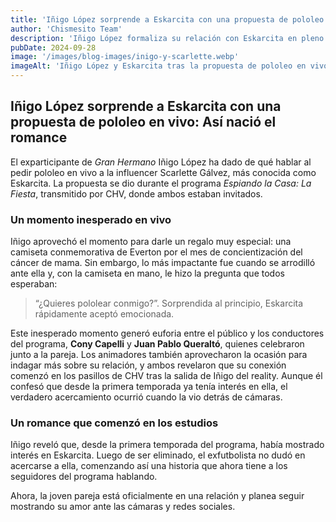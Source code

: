 ```yaml
---
title: 'Iñigo López sorprende a Eskarcita con una propuesta de pololeo en vivo: Así nació el romance'
author: 'Chismesito Team'
description: 'Iñigo López formaliza su relación con Eskarcita en pleno programa en vivo y cuentan cómo empezó su historia.'
pubDate: 2024-09-28
image: '/images/blog-images/inigo-y-scarlette.webp'
imageAlt: 'Iñigo López y Eskarcita tras la propuesta de pololeo en vivo'
---
```


## Iñigo López sorprende a Eskarcita con una propuesta de pololeo en vivo: Así nació el romance

El exparticipante de *Gran Hermano* Iñigo López ha dado de qué hablar al pedir pololeo en vivo a la influencer Scarlette Gálvez, más conocida como Eskarcita. La propuesta se dio durante el programa *Espiando la Casa: La Fiesta*, transmitido por CHV, donde ambos estaban invitados.

### Un momento inesperado en vivo

Iñigo aprovechó el momento para darle un regalo muy especial: una camiseta conmemorativa de Everton por el mes de concientización del cáncer de mama. Sin embargo, lo más impactante fue cuando se arrodilló ante ella y, con la camiseta en mano, le hizo la pregunta que todos esperaban: 
>“¿Quieres pololear conmigo?”. Sorprendida al principio, Eskarcita rápidamente aceptó emocionada.

Este inesperado momento generó euforia entre el público y los conductores del programa, **Cony Capelli** y **Juan Pablo Queraltó**, quienes celebraron junto a la pareja. Los animadores también aprovecharon la ocasión para indagar más sobre su relación, y ambos revelaron que su conexión comenzó en los pasillos de CHV tras la salida de Iñigo del reality. Aunque él confesó que desde la primera temporada ya tenía interés en ella, el verdadero acercamiento ocurrió cuando la vio detrás de cámaras.

### Un romance que comenzó en los estudios

Iñigo reveló que, desde la primera temporada del programa, había mostrado interés en Eskarcita. Luego de ser eliminado, el exfutbolista no dudó en acercarse a ella, comenzando así una historia que ahora tiene a los seguidores del programa hablando.

Ahora, la joven pareja está oficialmente en una relación y planea seguir mostrando su amor ante las cámaras y redes sociales.

